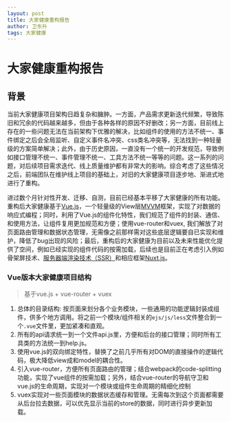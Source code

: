 ```yaml
---
layout: post 
title: 大家健康重构报告
author: 卫东升
tags: 大家健康
---
```


# 大家健康重构报告

## 背景

当前大家健康项目架构日趋复杂和臃肿。一方面，产品需求更新迭代频繁，导致陈旧和冗余的代码越来越多，但由于各种各样的原因不好删改；另一方面，目前线上存在的一些问题无法在当前架构下优雅的解决，比如组件的使用的方法不统一、事件绑定之后会全局监听、自定义事件名冲突、css类名冲突等，无法找到一种轻量级的方案简单解决；此外，由于历史原因，一直没有一个统一的开发规范，导致例如接口管理不统一、事件管理不统一、工具方法不统一等等的问题。这一系列的问题，对后续项目需求迭代、线上质量维护都有非常大的影响。综合考虑了这些情况之后，前端团队在维护线上项目的基础上，对旧的大家健康项目逐步地、渐进式地进行了重构。

进过数个月针对性开发、迁移、自测，目前已经基本平移了大家健康的所有功能。重构后大家健康基于[Vue.js](https://cn.vuejs.org/)，一个轻量级的View层[MVVM](https://en.wikipedia.org/wiki/Model%E2%80%93view%E2%80%93viewmodel)框架，实现了对数据的响应式编程；同时，利用了Vue.js的组件化特性，我们规范了组件的封装、通信、和使用方法，让组件复用更加规范和方便；使用vue-router和vuex, 我们解放了对页面路由管理和数据状态管理，无需像之前那样需对这些底层逻辑要自已实现和维护，降低了bug出现的风险；最后，重构后的大家健康为目前以及未来性能优化提供了空间，例如已经实现的组件代码的按需加载，后续也是目前正在考虑引入例如骨架屏技术、[服务器端渲染技术（SSR）](https://ssr.vuejs.org/zh/)和相应框架[Nuxt.js](https://zh.nuxtjs.org/)。



###  Vue版本大家健康项目结构

>  基于vue.js + vue-router + vuex

1. 总体的目录结构: 按页面来划分各个业务模块，一些通用的功能逻辑封装成组件，供多个地方调用。将之前一个模块/组件相关的`ejs/js/less`文件整合到一个`.vue`文件里，更加紧凑和直观。
2. 所有的api请求统一到一个文件api.js里，方便和后台的接口管理；同时所有工具类的方法统一到help.js。
3. 使用vue.js的双向绑定特性，替换了之前几乎所有对DOM的直接操作的逻辑代码，极大降低view成和model的耦合性。
4. 引入vue-router，方便所有页面路由的管理；结合webpack的code-splitting功能，实现了vue组件的按需加载；另外，结合vue-router的导航守卫和vue.js的生命周期，实现对一个模块或组件生命周期的精细化控制
5. vuex实现对一些页面模块的数据状态缓存和管理。无需每次到这个页面都需要从后台拉去数据，可以优先显示当前的store的数据，同时进行异步更新加载。






































